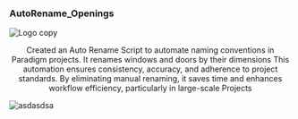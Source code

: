 ### AutoRename_Openings
![Logo copy](https://github.com/user-attachments/assets/bd910dc3-9d48-46ca-bcc2-9f86fb68676c)

<p align="center">
Created an Auto Rename Script to automate naming conventions in Paradigm projects. It renames windows and doors by their dimensions This automation ensures consistency, accuracy, and adherence to project standards. By eliminating manual renaming, it saves time and enhances workflow efficiency, particularly in large-scale Projects
</p>

![asdasdsa](https://github.com/user-attachments/assets/26689c8f-2ce3-41ff-aaa6-c588f9038cc4)
